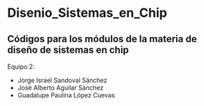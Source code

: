 # Disenio_Sistemas_en_Chip

## Códigos para los módulos de la materia de diseño de sistemas en chip

Equipo 2:
- Jorge Israel Sandoval Sánchez
- José Alberto Aguilar Sánchez
- Guadalupe Paulina López Cuevas


